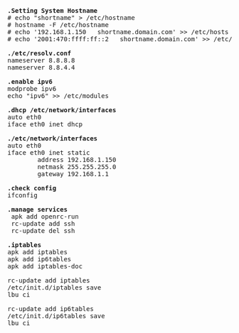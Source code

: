 <pre>
<b>.Setting System Hostname</b>
# echo "shortname" > /etc/hostname
# hostname -F /etc/hostname
# echo '192.168.1.150   shortname.domain.com' >> /etc/hosts
# echo '2001:470:ffff:ff::2   shortname.domain.com' >> /etc/hosts

<b>./etc/resolv.conf</b>
nameserver 8.8.8.8
nameserver 8.8.4.4

<b>.enable ipv6</b>
modprobe ipv6
echo "ipv6" >> /etc/modules

<b>.dhcp /etc/network/interfaces</b>
auto eth0
iface eth0 inet dhcp

<b>./etc/network/interfaces</b>
auto eth0
iface eth0 inet static
        address 192.168.1.150
        netmask 255.255.255.0
        gateway 192.168.1.1
        
<b>.check config</b>
ifconfig

<b>.manage services</b>
 apk add openrc-run
 rc-update add ssh
 rc-update del ssh

<b>.iptables</b>
apk add iptables
apk add ip6tables
apk add iptables-doc

rc-update add iptables 
/etc/init.d/iptables save
lbu ci 

rc-update add ip6tables 
/etc/init.d/ip6tables save
lbu ci 
